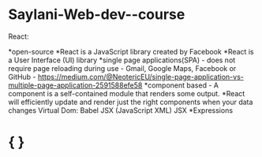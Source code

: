 # Saylani-Web-dev--course

React:

*open-source
*React is a JavaScript library created by Facebook
*React is a User Interface (UI) library
*single page applications(SPA) - does not require page reloading during use - Gmail, Google Maps, Facebook or GitHub - https://medium.com/@NeotericEU/single-page-application-vs-multiple-page-application-2591588efe58
*component based - A component is a self-contained module that renders some output.
*React will efficiently update and render just the right components when your data changes Virtual Dom: Babel JSX (JavaScript XML) JSX *Expressions <h1> { } </h1>
